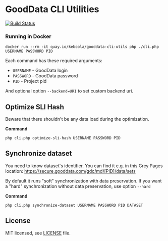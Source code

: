 # GoodData CLI Utilities

[![Build Status](https://travis-ci.org/keboola/gooddata-cli-utils.svg?branch=master)](https://travis-ci.org/keboola/gooddata-cli-utils)

### Running in Docker

```
docker run --rm -it quay.io/keboola/gooddata-cli-utils php ./cli.php USERNAME PASSWORD PID
```

Each command has these required arguments:
- `USERNAME` - GoodData login
- `PASSWORD` - GoodData password
- `PID` - Project pid

And optional option `--backend=URI` to set custom backend uri. 

## Optimize SLI Hash

Beware that there shouldn't be any data load during the optimization.

**Command**

```
php cli.php optimize-sli-hash USERNAME PASSWORD PID 
```

## Synchronize dataset

You need to know dataset's identifier. You can find it e.g. in this Grey Pages location: https://secure.gooddata.com/gdc/md/[PID]/data/sets 

By default it runs "soft" synchronization with data preservation. If you want a "hard" synchronization without data preservation, use option `--hard` 

**Command**

```
php cli.php synchronize-dataset USERNAME PASSWORD PID DATASET 
```
## License

MIT licensed, see [LICENSE](./LICENSE) file.
